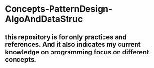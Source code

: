 # Concepts-PatternDesign-AlgoAndDataStruc


## this repository is for only practices and references. And it also indicates my current knowledge on programming focus on different concepts.
